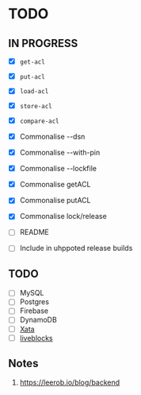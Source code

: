 # TODO

## IN PROGRESS

- [x] `get-acl`
- [x] `put-acl`
- [x] `load-acl`
- [x] `store-acl`
- [x] `compare-acl`
- [x] Commonalise --dsn
- [x] Commonalise --with-pin
- [x] Commonalise --lockfile
- [x] Commonalise getACL
- [x] Commonalise putACL
- [x] Commonalise lock/release
- [ ] README
- [ ] Include in uhppoted release builds


## TODO

- [ ] MySQL
- [ ] Postgres
- [ ] Firebase
- [ ] DynamoDB
- [ ] [Xata](https://xata.io)
- [ ] [liveblocks](https://liveblocks.io)

## Notes

1. https://leerob.io/blog/backend